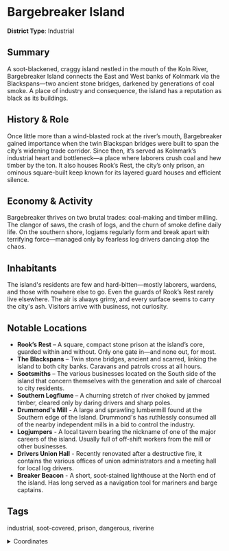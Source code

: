 # Bargebreaker Island

**District Type**: Industrial

## Summary

A soot-blackened, craggy island nestled in the mouth of the Koln River, Bargebreaker Island connects the East and West banks of Kolnmark via the Blackspans—two ancient stone bridges, darkened by generations of coal smoke. A place of industry and consequence, the island has a reputation as black as its buildings.

## History & Role

Once little more than a wind-blasted rock at the river’s mouth, Bargebreaker gained importance when the twin Blackspan bridges were built to span the city’s widening trade corridor. Since then, it’s served as Kolnmark’s industrial heart and bottleneck—a place where laborers crush coal and hew timber by the ton. It also houses Rook’s Rest, the city’s only prison, an ominous square-built keep known for its layered guard houses and efficient silence.

## Economy & Activity

Bargebreaker thrives on two brutal trades: coal-making and timber milling. The clangor of saws, the crash of logs, and the churn of smoke define daily life. On the southern shore, logjams regularly form and break apart with terrifying force—managed only by fearless log drivers dancing atop the chaos.

## Inhabitants

The island's residents are few and hard-bitten—mostly laborers, wardens, and those with nowhere else to go. Even the guards of Rook’s Rest rarely live elsewhere. The air is always grimy, and every surface seems to carry the city's ash. Visitors arrive with business, not curiosity.

## Notable Locations

- **Rook’s Rest** – A square, compact stone prison at the island’s core, guarded within and without. Only one gate in—and none out, for most.
- **The Blackspans** – Twin stone bridges, ancient and scarred, linking the island to both city banks. Caravans and patrols cross at all hours.
- **Sootsmiths** – The various businesses located on the South side of the island that concern themselves with the generation and sale of charcoal to city residents.
- **Southern Logflume** – A churning stretch of river choked by jammed timber, cleared only by daring drivers and sharp poles.
- **Drummond's Mill** - A large and sprawling lumbermill found at the Southern edge of the Island. Drummond's has ruthlessly consumed all of the nearby independent mills in a bid to control the industry.
- **Logjumpers** - A local tavern bearing the nickname of one of the major careers of the island. Usually full of off-shift workers from the mill or other businesses.
- **Drivers Union Hall** - Recently renovated after a destructive fire, it contains the various offices of union administrators and a meeting hall for local log drivers.
- **Breaker Beacon** - A short, soot-stained lighthouse at the North end of the island. Has long served as a navigation tool for mariners and barge captains.

## Tags
industrial, soot-covered, prison, dangerous, riverine

<details>
<summary>Coordinates</summary>

- [1789, 3767]
- [1762, 3834]
- [1723, 3894]
- [1684, 3980]
- [1683, 4053]
- [1699, 4095]
- [1699, 4141]
- [1716, 4184]
- [1715, 4218]
- [1724, 4287]
- [1729, 4306]
- [1764, 4359]
- [1751, 4400]
- [1783, 4466]
- [1863, 4532]
- [2079, 4413]
- [2104, 4368]
- [2104, 4333]
- [2070, 4319]
- [2068, 4242]
- [2050, 4179]
- [2043, 4142]
- [2068, 4108]
- [2084, 4065]
- [2055, 3949]
- [2039, 3920]
- [1995, 3896]
- [1967, 3894]
- [1936, 3869]
- [1924, 3848]
- [1902, 3829]
- [1879, 3787]

</details>
